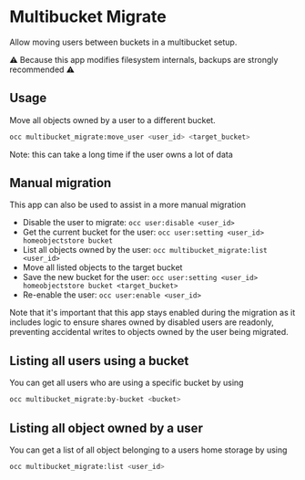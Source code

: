 # Multibucket Migrate

Allow moving users between buckets in a multibucket setup.

⚠ Because this app modifies filesystem internals, backups are strongly recommended ⚠

## Usage

Move all objects owned by a user to a different bucket.

```bash
occ multibucket_migrate:move_user <user_id> <target_bucket>
```

Note: this can take a long time if the user owns a lot of data

## Manual migration

This app can also be used to assist in a more manual migration

- Disable the user to migrate: `occ user:disable <user_id>`
- Get the current bucket for the user: `occ user:setting <user_id> homeobjectstore bucket`
- List all objects owned by the user: `occ multibucket_migrate:list <user_id>`
- Move all listed objects to the target bucket
- Save the new bucket for the user: `occ user:setting <user_id> homeobjectstore bucket <target_bucket>`
- Re-enable the user: `occ user:enable <user_id>`

Note that it's important that this app stays enabled during the migration as it includes logic to ensure
shares owned by disabled users are readonly, preventing accidental writes to objects owned by the user being migrated. 

## Listing all users using a bucket

You can get all users who are using a specific bucket by using

```bash
occ multibucket_migrate:by-bucket <bucket>
```

## Listing all object owned by a user

You can get a list of all object belonging to a users home storage by using

```bash
occ multibucket_migrate:list <user_id>
```
